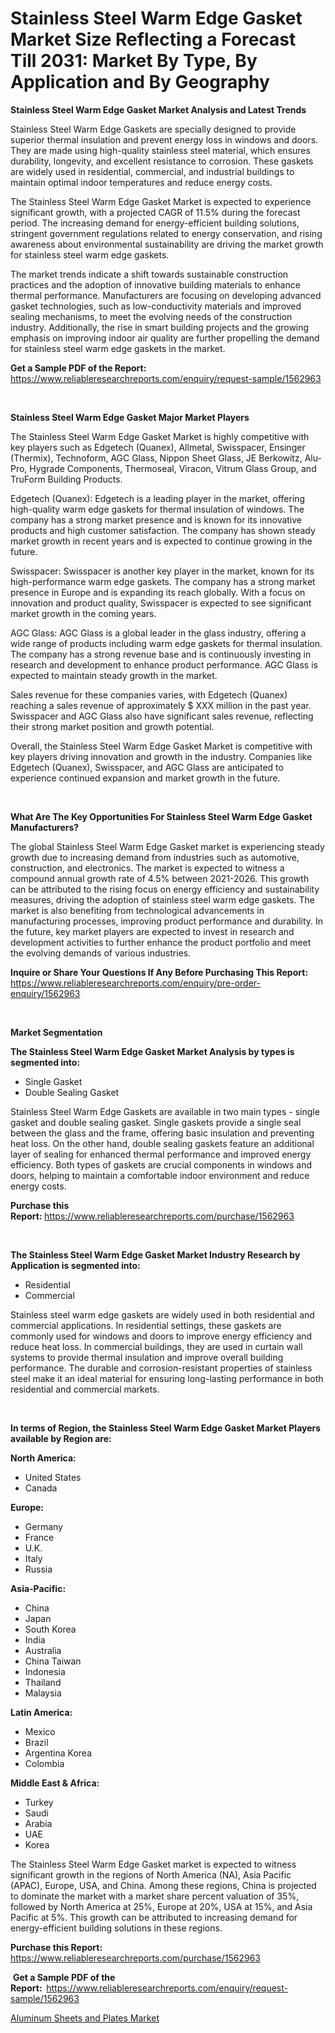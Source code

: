<p><h1>Stainless Steel Warm Edge Gasket Market Size Reflecting a Forecast Till 2031: Market By Type, By Application and By Geography</h1></p><p><strong>Stainless Steel Warm Edge Gasket Market Analysis and Latest Trends</strong></p>
<p><p>Stainless Steel Warm Edge Gaskets are specially designed to provide superior thermal insulation and prevent energy loss in windows and doors. They are made using high-quality stainless steel material, which ensures durability, longevity, and excellent resistance to corrosion. These gaskets are widely used in residential, commercial, and industrial buildings to maintain optimal indoor temperatures and reduce energy costs.</p><p>The Stainless Steel Warm Edge Gasket Market is expected to experience significant growth, with a projected CAGR of 11.5% during the forecast period. The increasing demand for energy-efficient building solutions, stringent government regulations related to energy conservation, and rising awareness about environmental sustainability are driving the market growth for stainless steel warm edge gaskets.</p><p>The market trends indicate a shift towards sustainable construction practices and the adoption of innovative building materials to enhance thermal performance. Manufacturers are focusing on developing advanced gasket technologies, such as low-conductivity materials and improved sealing mechanisms, to meet the evolving needs of the construction industry. Additionally, the rise in smart building projects and the growing emphasis on improving indoor air quality are further propelling the demand for stainless steel warm edge gaskets in the market.</p></p>
<p><strong>Get a Sample PDF of the Report:&nbsp;</strong> <a href="https://www.reliableresearchreports.com/enquiry/request-sample/1562963">https://www.reliableresearchreports.com/enquiry/request-sample/1562963</a></p>
<p>&nbsp;</p>
<p><strong>Stainless Steel Warm Edge Gasket Major Market Players</strong></p>
<p><p>The Stainless Steel Warm Edge Gasket Market is highly competitive with key players such as Edgetech (Quanex), Allmetal, Swisspacer, Ensinger (Thermix), Technoform, AGC Glass, Nippon Sheet Glass, JE Berkowitz, Alu-Pro, Hygrade Components, Thermoseal, Viracon, Vitrum Glass Group, and TruForm Building Products. </p><p>Edgetech (Quanex): Edgetech is a leading player in the market, offering high-quality warm edge gaskets for thermal insulation of windows. The company has a strong market presence and is known for its innovative products and high customer satisfaction. The company has shown steady market growth in recent years and is expected to continue growing in the future.</p><p>Swisspacer: Swisspacer is another key player in the market, known for its high-performance warm edge gaskets. The company has a strong market presence in Europe and is expanding its reach globally. With a focus on innovation and product quality, Swisspacer is expected to see significant market growth in the coming years.</p><p>AGC Glass: AGC Glass is a global leader in the glass industry, offering a wide range of products including warm edge gaskets for thermal insulation. The company has a strong revenue base and is continuously investing in research and development to enhance product performance. AGC Glass is expected to maintain steady growth in the market.</p><p>Sales revenue for these companies varies, with Edgetech (Quanex) reaching a sales revenue of approximately $ XXX million in the past year. Swisspacer and AGC Glass also have significant sales revenue, reflecting their strong market position and growth potential.</p><p>Overall, the Stainless Steel Warm Edge Gasket Market is competitive with key players driving innovation and growth in the industry. Companies like Edgetech (Quanex), Swisspacer, and AGC Glass are anticipated to experience continued expansion and market growth in the future.</p></p>
<p>&nbsp;</p>
<p><strong>What Are The Key Opportunities For Stainless Steel Warm Edge Gasket Manufacturers?</strong></p>
<p><p>The global Stainless Steel Warm Edge Gasket market is experiencing steady growth due to increasing demand from industries such as automotive, construction, and electronics. The market is expected to witness a compound annual growth rate of 4.5% between 2021-2026. This growth can be attributed to the rising focus on energy efficiency and sustainability measures, driving the adoption of stainless steel warm edge gaskets. The market is also benefiting from technological advancements in manufacturing processes, improving product performance and durability. In the future, key market players are expected to invest in research and development activities to further enhance the product portfolio and meet the evolving demands of various industries.</p></p>
<p><strong>Inquire or Share Your Questions If Any Before Purchasing This Report:</strong> <a href="https://www.reliableresearchreports.com/enquiry/pre-order-enquiry/1562963">https://www.reliableresearchreports.com/enquiry/pre-order-enquiry/1562963</a></p>
<p>&nbsp;</p>
<p><strong>Market Segmentation</strong></p>
<p><strong>The Stainless Steel Warm Edge Gasket Market Analysis by types is segmented into:</strong></p>
<p><ul><li>Single Gasket</li><li>Double Sealing Gasket</li></ul></p>
<p><p>Stainless Steel Warm Edge Gaskets are available in two main types - single gasket and double sealing gasket. Single gaskets provide a single seal between the glass and the frame, offering basic insulation and preventing heat loss. On the other hand, double sealing gaskets feature an additional layer of sealing for enhanced thermal performance and improved energy efficiency. Both types of gaskets are crucial components in windows and doors, helping to maintain a comfortable indoor environment and reduce energy costs.</p></p>
<p><strong>Purchase this Report:&nbsp;</strong><a href="https://www.reliableresearchreports.com/purchase/1562963">https://www.reliableresearchreports.com/purchase/1562963</a></p>
<p>&nbsp;</p>
<p><strong>The Stainless Steel Warm Edge Gasket Market Industry Research by Application is segmented into:</strong></p>
<p><ul><li>Residential</li><li>Commercial</li></ul></p>
<p><p>Stainless steel warm edge gaskets are widely used in both residential and commercial applications. In residential settings, these gaskets are commonly used for windows and doors to improve energy efficiency and reduce heat loss. In commercial buildings, they are used in curtain wall systems to provide thermal insulation and improve overall building performance. The durable and corrosion-resistant properties of stainless steel make it an ideal material for ensuring long-lasting performance in both residential and commercial markets.</p></p>
<p>&nbsp;</p>
<p><strong>In terms of Region, the Stainless Steel Warm Edge Gasket Market Players available by Region are:</strong></p>
<p>
    <p> <strong> North America: </strong>
        <ul>
            <li>United States</li>
            <li>Canada</li>
        </ul>
        </p> 
    <p> <strong> Europe: </strong>
        <ul>
            <li>Germany</li>
            <li>France</li>
            <li>U.K.</li>
            <li>Italy</li>
            <li>Russia</li>
        </ul>
        </p> 
    <p> <strong> Asia-Pacific: </strong>
        <ul>
            <li>China</li>
            <li>Japan</li>
            <li>South Korea</li>
            <li>India</li>
            <li>Australia</li>
            <li>China Taiwan</li>
            <li>Indonesia</li>
            <li>Thailand</li>
            <li>Malaysia</li>
        </ul>
        </p> 
    <p> <strong> Latin America: </strong>
        <ul>
            <li>Mexico</li>
            <li>Brazil</li>
            <li>Argentina Korea</li>
            <li>Colombia</li>
        </ul>
        </p> 
    <p> <strong> Middle East & Africa: </strong>
        <ul>
            <li>Turkey</li>
            <li>Saudi</li>
            <li>Arabia</li>
            <li>UAE</li>
            <li>Korea</li>
        </ul>
    </p>
    </p>
<p><p>The Stainless Steel Warm Edge Gasket market is expected to witness significant growth in the regions of North America (NA), Asia Pacific (APAC), Europe, USA, and China. Among these regions, China is projected to dominate the market with a market share percent valuation of 35%, followed by North America at 25%, Europe at 20%, USA at 15%, and Asia Pacific at 5%. This growth can be attributed to increasing demand for energy-efficient building solutions in these regions.</p></p>
<p><strong>Purchase this Report: </strong><a href="https://www.reliableresearchreports.com/purchase/1562963">https://www.reliableresearchreports.com/purchase/1562963</a></p>
<p>&nbsp;<strong>Get a Sample PDF of the Report:&nbsp;&nbsp;</strong><a href="https://www.reliableresearchreports.com/enquiry/request-sample/1562963">https://www.reliableresearchreports.com/enquiry/request-sample/1562963</a></p>
<p><strong></strong></p>
<p><p><a href="https://github.com/santosh758595/Market-Research-Report-List-3/blob/main/aluminum-sheets-and-plates-market.md">Aluminum Sheets and Plates Market</a></p></p>